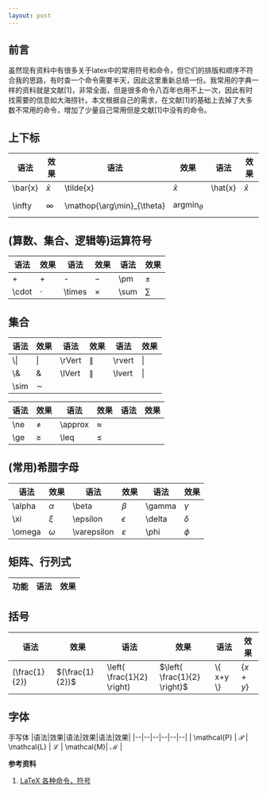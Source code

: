 ```yaml
---
layout: post
---
```


## 前言

虽然现有资料中有很多关于latex中的常用符号和命令，但它们的排版和顺序不符合我的思路，有时查一个命令需要半天，因此这里重新总结一份。我常用的字典一样的资料就是文献[1]，非常全面，但是很多命令八百年也用不上一次，因此有时找需要的信息如大海捞针。本文根据自己的需求，在文献[1]的基础上去掉了大多数不常用的命令，增加了少量自己常用但是文献[1]中没有的命令。


## 上下标

|语法|效果  |语法|效果|语法|效果|
|--|--|--|--|--|--|
| \bar{x} | $\bar{x}$ | \tilde{x} | $\tilde{x}$ | \hat{x}| $\hat{x}$ |
| \infty | $\infty$| \mathop{\arg\min}_{\theta}  | $$\mathop{\arg\min}_{\theta}$$ |

## (算数、集合、逻辑等)运算符号

|语法|效果|语法|效果|语法|效果|
|--|--|--|--|--|--|
|+|$+$|-|$-$| \pm | $\pm$ |
|\cdot|$\cdot$| \times | $\times$| \sum | $\sum$|

## 集合

|语法|效果|语法|效果|语法|效果|
|--|--|--|--|--|--|
| \\\| | $\|$ | \rVert | $\rVert$ | \rvert| $\rvert$ |
|\\& | $\&$ | \lVert| $\lVert$ | \lvert | $\lvert$|
| \sim| $\sim$|

|语法|效果|语法|效果|语法|效果|
|--|--|--|--|--|--|
|\ne| $\ne$| \approx | $\approx$|
|\ge | $\ge$| \leq|$\leq$|

## (常用)希腊字母

|语法|效果|语法|效果|语法|效果|
|--|--|--|--|--|--|
| \alpha| $\alpha$| \beta | $\beta$| \gamma | $\gamma$ |
| \xi | $\xi$ | \epsilon | $\epsilon$| \delta| $\delta$| 
|\omega|$\omega$ | \varepsilon | $\varepsilon$ |\phi |$\phi$ |

## 矩阵、行列式

|功能|语法 |效果|
|--|--|--|

## 括号

|语法|效果  |语法|效果|语法|效果|
|--|--|--|--|--|--|
| (\frac{1}{2}) | $(\frac{1}{2})$ | \left( \frac{1}{2} \right) | $\left( \frac{1}{2} \right)$ | \\{ x+y \\}| $\{x+y\}$|

## 字体

手写体
|语法|效果|语法|效果|语法|效果|
|--|--|--|--|--|--|
| \mathcal{P} | $\mathcal{P}$ | \mathcal{L} | $\mathcal{L}$ | \mathcal{M}| $\mathcal{M}$ |


**参考资料**

1. [LaTeX 各种命令，符号](https://blog.csdn.net/garfielder007/article/details/51646604)
